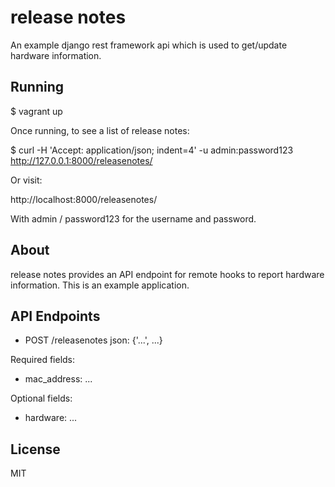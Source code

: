 # release notes #

An example django rest framework api which is used to get/update hardware
information.

## Running #

  $ vagrant up

  Once running, to see a list of release notes:

  $ curl -H 'Accept: application/json; indent=4' -u admin:password123 http://127.0.0.1:8000/releasenotes/

  Or visit:

  http://localhost:8000/releasenotes/

  With admin / password123 for the username and password.

## About ##

release notes provides an API endpoint for remote hooks to report hardware
information.  This is an example application.

## API Endpoints ##

  * POST /releasenotes
  json: {'...', ...}

  Required fields:
  * mac_address: ...

  Optional fields:
  * hardware: ...

## License ##

MIT
